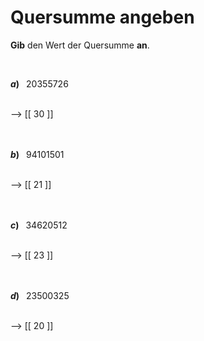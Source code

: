 <!--
version:  0.0.1

language: de

@style
input {
    text-align: center;
}

.flex-container {
    display: flex;
    flex-wrap: wrap;
    align-items: stretch;
    gap: 20px;
}

.flex-child {
    flex: 1;
    min-width: 350px;
    margin-right: 20px;
}

@media (max-width: 400px) {
    .flex-child {
        flex: 100%;
        margin-right: 0;
    }
}
@end

formula: \carry   \textcolor{red}{\scriptsize #1}
formula: \digit   \rlap{\carry{#1}}\phantom{#2}#2
formula: \permil  \text{‰}

import: https://raw.githubusercontent.com/LiaTemplates/Tikz-Jax/main/README.md

script: https://cdn.jsdelivr.net/gh/LiaTemplates/Tikz-Jax@main/dist/index.js


tags: Teilbarkeiten, Quersumme, sehr leicht, sehr niedrig, Angeben

comment: Addiere alle Ziffern einer Zahl und erhalte die Quersumme.

author: Martin Lommatzsch

-->




# Quersumme angeben


**Gib** den Wert der Quersumme **an**.

<br>

<section class="flex-container">
<div class="flex-child">

__$a)\;\;$__ $20355726$

<br>
--> [[ 30 ]]
<br>
<br>
<br>

</div>
</section>

<section class="flex-container">
<div class="flex-child">

__$b)\;\;$__ $94101501$

<br>
--> [[ 21 ]]
<br>
<br>
<br>

</div>
</section>

<section class="flex-container">
<div class="flex-child">

__$c)\;\;$__ $34620512$

<br>
--> [[ 23 ]]
<br>
<br>
<br>

</div>
</section>

<section class="flex-container">
<div class="flex-child">

__$d)\;\;$__ $23500325$

<br>
--> [[ 20 ]]
<br>
<br>
<br>

</div>
</section>

<br>
<br>
<br>
<br>
<br>